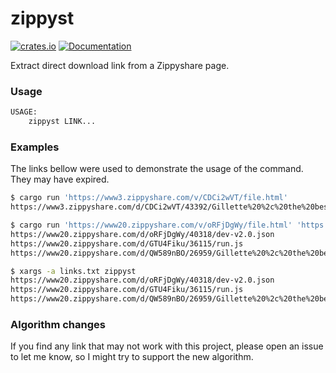 # zippyst

[![crates.io](https://img.shields.io/crates/v/zippyst.svg)](https://crates.io/crates/zippyst)
[![Documentation](https://docs.rs/zippyst/badge.svg)](https://docs.rs/zippyst)

Extract direct download link from a Zippyshare page. 

### Usage

```sh
USAGE:
    zippyst LINK...
```

### Examples

The links bellow were used to demonstrate the usage of the command. They may have expired.

```sh
$ cargo run 'https://www3.zippyshare.com/v/CDCi2wVT/file.html'
https://www3.zippyshare.com/d/CDCi2wVT/43392/Gillette%20%2c%20the%20best%20a%20man%20can%20get.wav

$ cargo run 'https://www20.zippyshare.com/v/oRFjDgWy/file.html' 'https://www20.zippyshare.com/v/GTU4Fiku/file.html' 'https://www20.zippyshare.com/v/QW589nBO/file.html'
https://www20.zippyshare.com/d/oRFjDgWy/40318/dev-v2.0.json
https://www20.zippyshare.com/d/GTU4Fiku/36115/run.js
https://www20.zippyshare.com/d/QW589nBO/26959/Gillette%20%2c%20the%20best%20a%20man%20can%20get.wav.download.zip

$ xargs -a links.txt zippyst
https://www20.zippyshare.com/d/oRFjDgWy/40318/dev-v2.0.json
https://www20.zippyshare.com/d/GTU4Fiku/36115/run.js
https://www20.zippyshare.com/d/QW589nBO/26959/Gillette%20%2c%20the%20best%20a%20man%20can%20get.wav.download.zip
```

### Algorithm changes

If you find any link that may not work with this project, please open an issue to let me know, so I might try to support the new algorithm.
